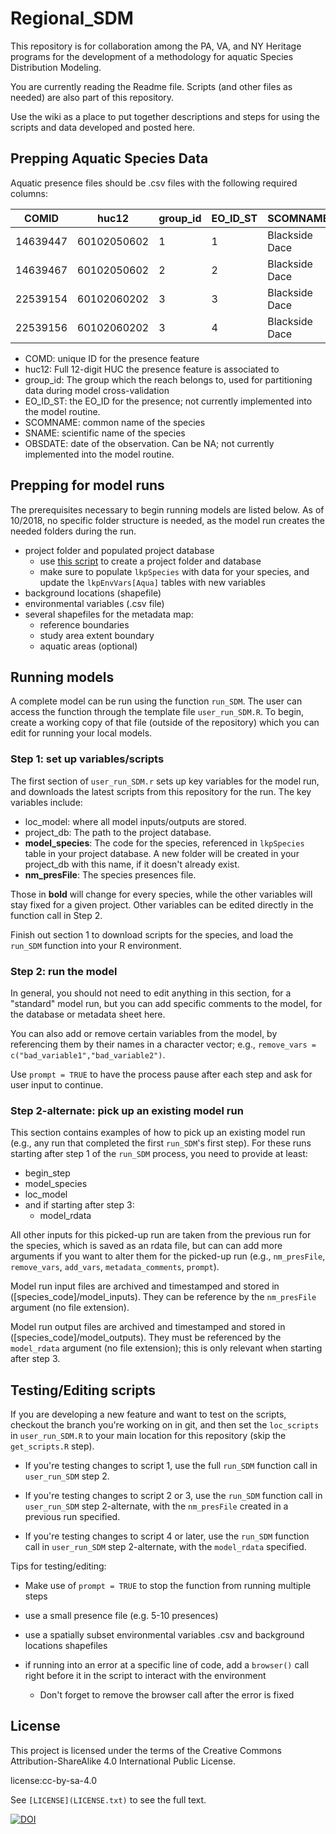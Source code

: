 # Regional_SDM

This repository is for collaboration among the PA, VA, and NY Heritage programs for the development of a methodology for aquatic Species Distribution Modeling. 

You are currently reading the Readme file. Scripts (and other files as needed) are also part of this repository.

Use the wiki as a place to put together descriptions and steps for using the scripts and data developed and posted here. 

## Prepping Aquatic Species Data

Aquatic presence files should be .csv files with the following required columns:

| COMID    | huc12       | group_id | EO_ID_ST | SCOMNAME       | SNAME                     | OBSDATE    |
| -------- | ----------- | -------- | -------- | -------------- | ------------------------- | ---------- |
| 14639447 | 60102050602 | 1        | 1        | Blackside Dace | Chrosomus cumberlandensis | 2018-07-01 |
| 14639467 | 60102050602 | 2        | 2        | Blackside Dace | Chrosomus cumberlandensis | 1999-09-26 |
| 22539154 | 60102060202 | 3        | 3        | Blackside Dace | Chrosomus cumberlandensis | NA         |
| 22539156 | 60102060202 | 3        | 4        | Blackside Dace | Chrosomus cumberlandensis | NA         |

- COMD: unique ID for the presence feature
- huc12: Full 12-digit HUC the presence feature is associated to
- group_id: The group which the reach belongs to, used for partitioning data during model cross-validation
- EO_ID_ST: the EO_ID for the presence; not currently implemented into the model routine.
- SCOMNAME: common name of the species
- SNAME: scientific name of the species
- OBSDATE: date of the observation. Can be NA; not currently implemented into the model routine.

## Prepping for model runs

The prerequisites necessary to begin running models are listed below. As of 10/2018, no specific folder structure is needed, as the model run creates the needed folders during the run.

- project folder and populated project database
  - use [this script](preprocessing/preproc_getCleanSqliteDB.R) to create a project folder and database
  - make sure to populate `lkpSpecies` with data for your species, and update the `lkpEnvVars[Aqua]` tables with new variables
- background locations (shapefile)
- environmental variables (.csv file)
- several shapefiles for the metadata map:
  - reference boundaries
  - study area extent boundary
  - aquatic areas (optional)

## Running models

A complete model can be run using the function `run_SDM`. The user can access the function through the template file `user_run_SDM.R`. To begin, create a working copy of that file (outside of the repository) which you can edit for running your local models.

### Step 1: set up variables/scripts

The first section of `user_run_SDM.r` sets up key variables for the model run, and downloads the latest scripts from this repository for the run. The key variables include:

- loc_model: where all model inputs/outputs are stored. 
- project_db: The path to the project database.
- **model_species**: The code for the species, referenced in `lkpSpecies` table in your project database. A new folder will be created in your project_db with this name, if it doesn't already exist.
- **nm_presFile**: The species presences file.

Those in **bold** will change for every species, while the other variables will stay fixed for a given project. Other variables can be edited directly in the function call in Step 2.

Finish out section 1 to download scripts for the species, and load the `run_SDM` function into your R environment.

### Step 2: run the model

In general, you should not need to edit anything in this section, for a "standard" model run, but you can add specific comments to the model, for the database or metadata sheet here. 

You can also add or remove certain variables from the model, by referencing them by their names in a character vector; e.g., `remove_vars = c("bad_variable1","bad_variable2")`. 

Use `prompt = TRUE` to have the process pause after each step and ask for user input to continue.



### Step 2-alternate: pick up an existing model run

This section contains examples of how to pick up an existing model run (e.g., any run that completed the first `run_SDM`'s first step). For these runs starting after step 1 of the `run_SDM` process, you need to provide at least:

- begin_step
- model_species
- loc_model
- and if starting after step 3:
  - model_rdata

All other inputs for this picked-up run are taken from the previous run for the species, which is saved as an rdata file, but can can add more arguments if you want to alter them for the picked-up run (e.g., `nm_presFile`, `remove_vars`, `add_vars`, `metadata_comments`, `prompt`).

Model run input files are archived and timestamped and stored in ([species_code]/model_inputs). They can be reference by the `nm_presFile` argument (no file extension).

Model run output files are archived and timestamped and stored in  ([species_code]/model_outputs). They must be referenced by the `model_rdata` argument (no file extension); this is only relevant when starting after step 3.



## Testing/Editing scripts

If you are developing a new feature and want to test on the scripts, checkout the branch you're working on in git, and then set the `loc_scripts` in `user_run_SDM.R` to your main location for this repository (skip the `get_scripts.R` step).

- If you're testing changes to script 1, use the full `run_SDM` function call in `user_run_SDM` step 2.

- If you're testing changes to script 2 or 3, use the `run_SDM` function call in `user_run_SDM` step 2-alternate, with the `nm_presFile` created in a previous run specified.

- If you're testing changes to script 4 or later, use the `run_SDM` function call in `user_run_SDM` step 2-alternate, with the `model_rdata` specified.

Tips for testing/editing:

- Make use of `prompt = TRUE` to stop the function from running multiple steps

- use a small presence file (e.g. 5-10 presences)
- use a spatially subset environmental variables .csv and background locations shapefiles
- if running into an error at a specific line of code, add a `browser()` call right before it in the script to interact with the environment
  - Don't forget to remove the browser call after the error is fixed

## License

This project is licensed under the terms of the Creative Commons Attribution-ShareAlike 4.0 International Public
License.

license:cc-by-sa-4.0

See `[LICENSE](LICENSE.txt)` to see the full text.

[![DOI](https://zenodo.org/badge/140332446.svg)](https://zenodo.org/badge/latestdoi/140332446)

